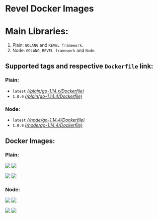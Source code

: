 # Revel Docker Images

# Main Libraries:

1. Plain: `GOLANG` and `REVEL framework`.
2. Node: `GOLANG`, `REVEL framework` and `Node`.


## Supported tags and respective `Dockerfile` link:

### Plain:

* `latest` _[(/plain/go-1.14.x/Dockerfile)](https://github.com/kangchengkun/revel/blob/master/plain/go-1.14.x/Dockerfile)_
* `1.0.0` _[(/plain/go-1.14.4/Dockerfile)](https://github.com/kangchengkun/revel/blob/master/plain/go-1.14.4/Dockerfile)_


### Node:

* `latest` _[(/node/go-1.14.4/Dockerfile)](https://github.com/kangchengkun/revel/blob/master/node/go-1.14.x/node-14.5.0/Dockerfile)_
* `1.0.0` _[(/node/go-1.14.4/Dockerfile)](https://github.com/kangchengkun/revel/blob/master/node/go-1.14.x/node-14.5.0/Dockerfile)_

## Docker Images:

### Plain:

[![](https://images.microbadger.com/badges/version/kangchengkun/revel.svg)](http://microbadger.com/images/kangchengkun/revel "Get your own version badge on microbadger.com")  [![](https://images.microbadger.com/badges/image/kangchengkun/revel.svg)](http://microbadger.com/images/kangchengkun/revel "Get your own image badge on microbadger.com")

[![](https://images.microbadger.com/badges/version/kangchengkun/revel:1.0.0.svg)](http://microbadger.com/images/kangchengkun/revel:1.0.0 "Get your own version badge on microbadger.com")  [![](https://images.microbadger.com/badges/image/kangchengkun/revel:1.0.0.svg)](http://microbadger.com/images/kangchengkun/revel:1.0.0 "Get your own image badge on microbadger.com")

### Node:

[![](https://images.microbadger.com/badges/version/kangchengkun/revel-node.svg)](http://microbadger.com/images/kangchengkun/revel-node "Get your own version badge on microbadger.com")  [![](https://images.microbadger.com/badges/image/kangchengkun/revel-node.svg)](http://microbadger.com/images/kangchengkun/revel-node "Get your own image badge on microbadger.com")

[![](https://images.microbadger.com/badges/version/kangchengkun/revel-node:1.0.0.svg)](http://microbadger.com/images/kangchengkun/revel-node:1.0.0 "Get your own version badge on microbadger.com")  [![](https://images.microbadger.com/badges/image/kangchengkun/revel-node:1.0.0.svg)](http://microbadger.com/images/kangchengkun/revel-node:1.0.0 "Get your own image badge on microbadger.com")